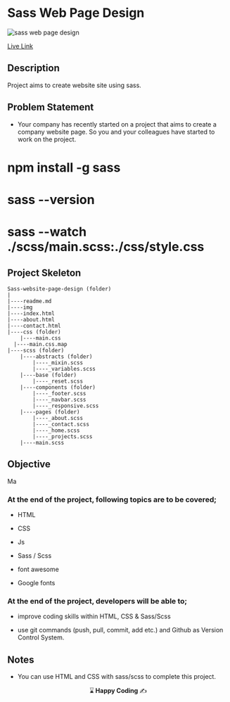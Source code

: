 #  Sass Web Page Design


![sass web page design](https://github.com/kaplanh/Travel_Web_Page_with-sass/assets/101884444/b64e561a-8161-438a-b4c5-06a1933f3d6e)

[Live Link](https://kaplanh.github.io/Sass-Website-Page-Design/)
## Description

Project aims to create website site using sass.

## Problem Statement

- Your company has recently started on a project that aims to create a company website page. So you and your colleagues have started to work on the project.

# npm install -g sass
# sass --version
# sass --watch ./scss/main.scss:./css/style.css

## Project Skeleton 

```
Sass-website-page-design (folder)
|
|----readme.md             
|----img           
|----index.html  
|----about.html
|----contact.html
|----css (folder)   
	|----main.css  
  |----main.css.map  
|----scss (folder)   
	|----abstracts (folder) 
		|----_mixin.scss 
		|----_variables.scss 
	|----base (folder) 
		|----_reset.scss               
	|----components (folder) 
		|----_footer.scss 
		|----_navbar.scss 
		|----_responsive.scss 
	|----pages (folder) 
		|----_about.scss 
		|----_contact.scss 
		|----_home.scss 
		|----_projects.scss 
	|----main.scss  
``` 

## Objective

Ma

### At the end of the project, following topics are to be covered;

- HTML 

- CSS

- Js

- Sass / Scss

- font awesome

- Google fonts

### At the end of the project, developers will be able to;

- improve coding skills within HTML, CSS & Sass/Scss

- use git commands (push, pull, commit, add etc.) and Github as Version Control System.


## Notes

- You can use HTML and CSS with sass/scss to complete this project.



<p align="center"> ⌛<strong> Happy Coding </strong> ✍ </p>


